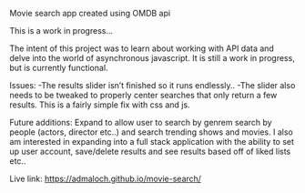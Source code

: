 Movie search app created using OMDB api

This is a work in progress...

The intent of this project was to learn about working with API data and delve into the world of asynchronous javascript. It is still a work in progress, but is currently functional. 

Issues:
-The results slider isn’t finished so it runs endlessly..
-The slider also needs to be tweaked to properly center searches that only return a few results. This is a fairly simple fix with css and js.

Future additions:
Expand to allow user to search by genrem search by people (actors, director etc..) and search trending shows and movies.
I also am interested in expanding into a full stack application with the ability to set up user account, save/delete results and see results based off of liked lists etc..

Live link:
https://admaloch.github.io/movie-search/

